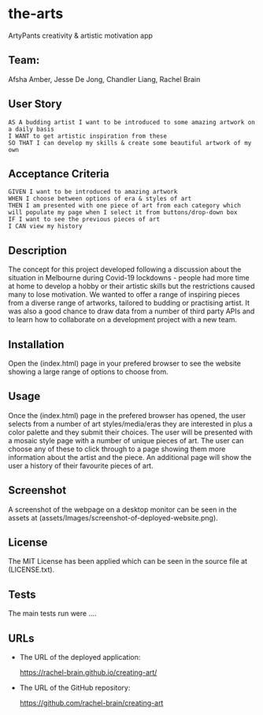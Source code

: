 # the-arts
ArtyPants creativity & artistic motivation app


## Team: 
Afsha Amber, Jesse De Jong, Chandler Liang, Rachel Brain

## User Story

 ```
AS A budding artist I want to be introduced to some amazing artwork on a daily basis
I WANT to get artistic inspiration from these  
SO THAT I can develop my skills & create some beautiful artwork of my own
```

## Acceptance Criteria

```
GIVEN I want to be introduced to amazing artwork
WHEN I choose between options of era & styles of art
THEN I am presented with one piece of art from each category which will populate my page when I select it from buttons/drop-down box
IF I want to see the previous pieces of art
I CAN view my history
```

## Description
The concept for this project developed following a discussion about the situation in Melbourne during Covid-19 lockdowns - people had more time at home to develop a hobby or their artistic skills but the restrictions caused many to lose motivation.  We wanted to offer a range of inspiring pieces from a diverse range of artworks, tailored to budding or practising artist.  It was also a good chance to draw data from a number of third party APIs and to learn how to collaborate on a development project with a new team.

## Installation
Open the (index.html) page in your prefered browser to see the website showing a large range of options to choose from.

## Usage
Once the (index.html) page in the prefered browser has opened, the user selects from a number of art styles/media/eras they are interested in plus a color palette and they submit their choices.  The user will be presented with a mosaic style page with a number of unique pieces of art.  The user can choose any of these to click through to a page showing them more information about the artist and the piece.  An additional page will show the user a history of their favourite pieces of art.

## Screenshot
A screenshot of the webpage on a desktop monitor can be seen in the assets at (assets/Images/screenshot-of-deployed-website.png).

## License
The MIT License has been applied which can be seen in the source file at (LICENSE.txt).

## Tests
The main tests run were .... 



## URLs

* The URL of the deployed application:

    https://rachel-brain.github.io/creating-art/

* The URL of the GitHub repository:

    https://github.com/rachel-brain/creating-art

